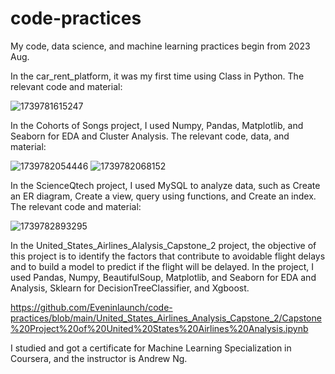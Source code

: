 # code-practices
My code, data science, and machine learning practices begin from 2023 Aug.

In the car_rent_platform, it was my first time using Class in Python.
  The relevant code and material:
  
  ![1739781615247](https://github.com/user-attachments/assets/55fd67c4-1e42-4ff0-a670-30ab29b0c862)

In the Cohorts of Songs project, I used Numpy, Pandas, Matplotlib, and Seaborn for EDA and Cluster Analysis.
  The relevant code, data, and material:
  
  ![1739782054446](https://github.com/user-attachments/assets/4a043c7e-6561-45f9-994a-04abfc82aace)
  ![1739782068152](https://github.com/user-attachments/assets/b3d02894-21f1-48bf-a29a-6ba62696df73)

In the ScienceQtech project, I used MySQL to analyze data, such as Create an ER diagram, Create a view, query using functions, and Create an index.
  The relevant code and material:

  ![1739782893295](https://github.com/user-attachments/assets/27c5fb4d-7825-47b4-8931-b1663269dcd4)

In the United_States_Airlines_Alalysis_Capstone_2 project, the objective of this project is to identify the factors that contribute to avoidable flight delays and to build a model to predict if the flight will be delayed. In the project, I used Pandas, Numpy, BeautifulSoup, Matplotlib, and Seaborn for EDA and Analysis, Sklearn for DecisionTreeClassifier, and Xgboost.

  https://github.com/Eveninlaunch/code-practices/blob/main/United_States_Airlines_Analysis_Capstone_2/Capstone%20Project%20of%20United%20States%20Airlines%20Analysis.ipynb

I studied and got a certificate for Machine Learning Specialization in Coursera, and the instructor is Andrew Ng.
